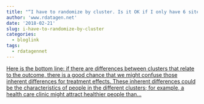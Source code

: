 ```yaml
---
title: "“I have to randomize by cluster. Is it OK if I only have 6 sites?'"
author: 'www.rdatagen.net'
date: '2018-02-21'
slug: i-have-to-randomize-by-cluster
categories:
  - bloglink
tags:
  - rdatagennet
---
```


[Here is the bottom line: if there are differences between clusters that relate to the outcome, there is a good chance that we might confuse those inherent differences for treatment effects. These inherent differences could be the characteristics of people in the different clusters; for example, a health care clinic might attract healthier people than...<click to read more>](https://www.rdatagen.net/post/i-have-to-randomize-by-site-is-it-ok-if-i-only-have-6/)

